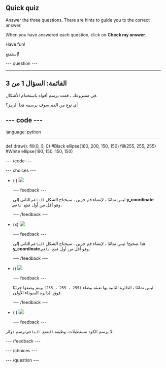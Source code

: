 ## Quick quiz

Answer the three questions. There are hints to guide you to the correct answer.

When you have answered each question, click on **Check my answer**.

Have fun!

إستمتع!

--- question ---

---
القائمة: السؤال 1 من 3
---

في مشروعك ، قمت برسم أفواه باستخدام الأشكال.

أي نوع من الفم سوف يرسمه هذا الرمز؟

--- code ---
---
language: python

---
def draw(): fill(0, 0, 0) #Black ellipse(160, 200, 150, 150) fill(255, 255, 255) #White ellipse(160, 150, 150, 150)

--- /code ---

--- choices ---

- ( ) ![](images/sad-mouth.png)

  --- feedback ---

  ليس تمامًا ، لإنشاء فم حزين ، سيحتاج الشكل `الناقص` الثاني إلى **y_coordinate** وهو أقل من أول `قطع ناقص`.

  --- /feedback ---

- (x) ![](images/happy-mouth.png)

  --- feedback ---

  هذا صحيح! ليس تمامًا ، لإنشاء فم حزين ، سيحتاج الشكل `الناقص` الثاني إلى **y_coordinate** وهو أقل من أول `قطع ناقص`.

  --- /feedback ---

- () ![](images/circle-mouth.png)

  --- feedback ---

   ليس تمامًا ، الدائرة الثانية بها تعبئة بيضاء `(255 ، 255 ، 255)` ويتم وضعها جزئيًا فوق الدائرة السوداء الأولى.

  --- /feedback ---

- ( ) ![](images/square-mouth.png)

  --- feedback ---

لا يرسم الكود مستطيلات. وظيفة `القطع الناقص` ترسم دوائر.

  --- /feedback ---

--- /choices ---

--- /question ---

